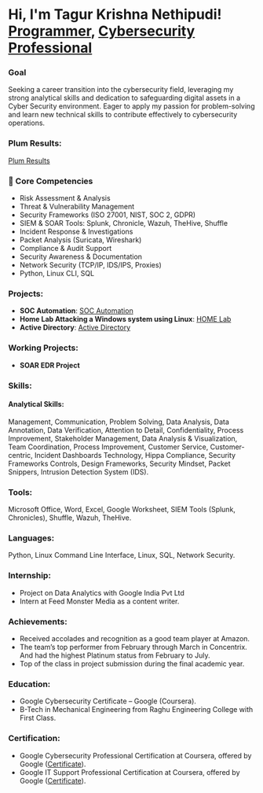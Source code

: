 <h1>Hi, I'm Tagur Krishna Nethipudi! <br/><a href="https://github.com/tagurkrishnanethipudi">Programmer</a>, <a href="https://www.linkedin.com/in/tagurkrishnanethipudi/">Cybersecurity Professional</a></h1>

### Goal
Seeking a career transition into the cybersecurity field, leveraging my strong analytical skills and dedication to safeguarding digital assets in a Cyber Security environment. Eager to apply my passion for problem-solving and learn new technical skills to contribute effectively to cybersecurity operations.

### Plum Results:
[Plum Results](https://secure.plum.io/p/pgRq5DoGOipDJz7XloimeA)

### 🧠 Core Competencies

- Risk Assessment & Analysis  
- Threat & Vulnerability Management  
- Security Frameworks (ISO 27001, NIST, SOC 2, GDPR)  
- SIEM & SOAR Tools: Splunk, Chronicle, Wazuh, TheHive, Shuffle  
- Incident Response & Investigations  
- Packet Analysis (Suricata, Wireshark)  
- Compliance & Audit Support  
- Security Awareness & Documentation  
- Network Security (TCP/IP, IDS/IPS, Proxies)  
- Python, Linux CLI, SQL  

### Projects:
- **SOC Automation**: [SOC Automation](https://github.com/Tagurkrishna/SOC-Automation-Project)
- **Home Lab Attacking a Windows system using Linux**: [HOME Lab](https://github.com/Tagurkrishna/Home-Lab)
- **Active Directory**: [Active Directory](https://github.com/Tagurkrishna/Active-Directory)

### Working Projects:
- **SOAR EDR Project**

### Skills:

#### Analytical Skills:
Management, Communication, Problem Solving, Data Analysis, Data Annotation, Data Verification, Attention to Detail, Confidentiality, Process Improvement, Stakeholder Management, Data Analysis & Visualization, Team Coordination, Process Improvement, Customer Service, Customer-centric, Incident Dashboards Technology, Hippa Compliance, Security Frameworks Controls, Design Frameworks, Security Mindset, Packet Snippers, Intrusion Detection System (IDS).

### Tools:
Microsoft Office, Word, Excel, Google Worksheet, SIEM Tools (Splunk, Chronicles), Shuffle, Wazuh, TheHive.

### Languages:
Python, Linux Command Line Interface, Linux, SQL, Network Security.

### Internship:

- Project on Data Analytics with Google India Pvt Ltd
- Intern at Feed Monster Media as a content writer.

### Achievements:

- Received accolades and recognition as a good team player at Amazon.
- The team’s top performer from February through March in Concentrix. And had the highest Platinum status from February to July.
- Top of the class in project submission during the final academic year.

### Education:

- Google Cybersecurity Certificate – Google (Coursera).
- B-Tech in Mechanical Engineering from Raghu Engineering College with First Class.

### Certification:

- Google Cybersecurity Professional Certification at Coursera, offered by Google ([Certificate](https://coursera.org/share/e12b1f3d219d52c145446869cce92e94)).
- Google IT Support Professional Certification at Coursera, offered by Google ([Certificate](https://www.coursera.org/account/accomplishments/verify/NYG22QJ9GJKA)).
